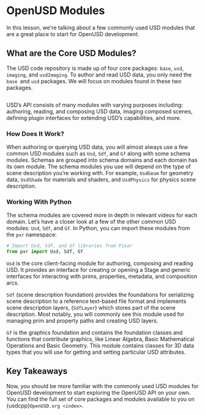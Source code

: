 # OpenUSD Modules

In this lesson, we're talking about a few commonly used USD modules that are a great place to start for OpenUSD development. 

## What are the Core USD Modules?
The USD code repository is made up of four core packages: `base`, `usd`, `imaging`, and `usdImaging`. To author and read USD data, you only need the `base `and `usd` packages. We will focus on modules found in these two packages.

```{kaltura} 1_n2oh1grs
```

USD’s API consists of many modules with varying purposes including: authoring, reading, and composing USD data, imaging composed scenes, defining plugin interfaces for extending USD’s capabilities, and more.

### How Does It Work?

When authoring or querying USD data, you will almost always use a few common USD modules such as `Usd`, `Sdf`, and `Gf` along with some schema modules. Schemas are grouped into schema domains and each domain has its own module. The schema modules you use will depend on the type of scene description you’re working with. For example, `UsdGeom` for geometry data, `UsdShade` for materials and shaders, and `UsdPhysics` for physics scene description.

### Working With Python

The schema modules are covered more in depth in relevant videos for each domain. Let’s have a closer look at a few of the other common USD modules: `Usd`, `Sdf`, and `Gf`. In Python, you can import these modules from the `pxr`
namespace:

```python
# Import Usd, Sdf, and Gf libraries from Pixar
from pxr import Usd, Sdf, Gf
```

`Usd` is the core client-facing module for authoring, composing and reading USD. It provides an interface for creating or opening a Stage and generic interfaces for interacting with prims, properties, metadata, and composition arcs.

`Sdf` (scene description foundation) provides the foundations for serializing scene description to a reference text-based file format and implements scene
description layers, (`SdfLayer`) which stores part of the scene description. Most notably, you will commonly see this module used for managing prim and property paths and creating USD layers.

`Gf` is the graphics foundation and contains the foundation classes and functions that contribute graphics, like Linear Algebra, Basic Mathematical Operations and Basic Geometry. This module contains classes for 3D data types that you will use for getting and setting particular USD attributes.

## Key Takeaways

Now, you should be more familiar with the commonly used  USD modules for OpenUSD development to start exploring the OpenUSD API on your own. You can find the full set of core packages and modules available to you on {usdcpp}`OpenUSD.org <index>`.



